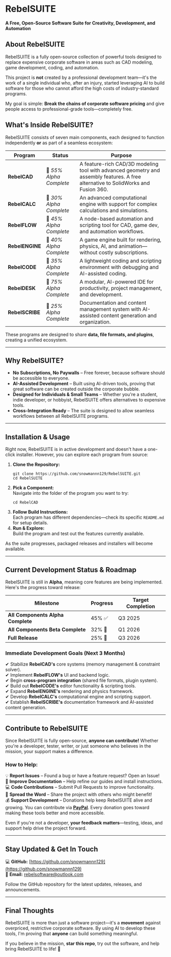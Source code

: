 # **RebelSUITE**  
**A Free, Open-Source Software Suite for Creativity, Development, and Automation**  

## **About RebelSUITE**  

RebelSUITE is a fully open-source collection of powerful tools designed to replace expensive corporate software in areas such as CAD modeling, game development, coding, and automation.  

This project is **not** created by a professional development team—it's the work of a single individual who, after an injury, started leveraging AI to build software for those who cannot afford the high costs of industry-standard programs.  

My goal is simple: **Break the chains of corporate software pricing** and give people access to professional-grade tools—completely free.  

## **What's Inside RebelSUITE?**  

RebelSUITE consists of seven main components, each designed to function independently **or** as part of a seamless ecosystem:  

| Program      | Status  | Purpose  |
|-------------|---------|----------|
| **RebelCAD** | 🔄 *55% Alpha Complete* | A feature-rich CAD/3D modeling tool with advanced geometry and assembly features. A free alternative to SolidWorks and Fusion 360. |
| **RebelCALC** | 🔄 *30% Alpha Complete* | An advanced computational engine with support for complex calculations and simulations. |
| **RebelFLOW** | 🔄 *45% Alpha Complete* | A node-based automation and scripting tool for CAD, game dev, and automation workflows. |
| **RebelENGINE** | 🔄 *40% Alpha Complete* | A game engine built for rendering, physics, AI, and animation—without costly subscriptions. |
| **RebelCODE** | 🔄 *35% Alpha Complete* | A lightweight coding and scripting environment with debugging and AI-assisted coding. |
| **RebelDESK** | 🔄 *75% Alpha Complete* | A modular, AI-powered IDE for productivity, project management, and development. |
| **RebelSCRIBE** | 🔄 *25% Alpha Complete* | Documentation and content management system with AI-assisted content generation and organization. |

These programs are designed to share **data, file formats, and plugins**, creating a unified ecosystem.  

---

## **Why RebelSUITE?**  

- **No Subscriptions, No Paywalls** – Free forever, because software should be accessible to everyone.  
- **AI-Assisted Development** – Built using AI-driven tools, proving that great software can be created outside the corporate bubble.  
- **Designed for Individuals & Small Teams** – Whether you're a student, indie developer, or hobbyist, RebelSUITE offers alternatives to expensive tools.  
- **Cross-Integration Ready** – The suite is designed to allow seamless workflows between all RebelSUITE programs.  

---

## **Installation & Usage**  

Right now, RebelSUITE is in active development and doesn't have a one-click installer. However, you can explore each program from source:  

1. **Clone the Repository:**  
   ```
   git clone https://github.com/snowmannn129/RebelSUITE.git
   cd RebelSUITE
   ```
2. **Pick a Component:**  
   Navigate into the folder of the program you want to try:  
   ```
   cd RebelCAD
   ```
3. **Follow Build Instructions:**  
   Each program has different dependencies—check its specific `README.md` for setup details.  
4. **Run & Explore:**  
   Build the program and test out the features currently available.  

As the suite progresses, packaged releases and installers will become available.  

---

## **Current Development Status & Roadmap**  

RebelSUITE is still in **Alpha**, meaning core features are being implemented. Here's the progress toward release:  

| **Milestone**      | **Progress** | **Target Completion** |
|--------------------|-------------|----------------------|
| **All Components Alpha Complete** | 45% ✅ | Q3 2025 |
| **All Components Beta Complete** | 32% 🔄 | Q1 2026 |
| **Full Release** | 25% 🔄 | Q3 2026 |

### **Immediate Development Goals (Next 3 Months)**  

✔ Stabilize **RebelCAD's** core systems (memory management & constraint solver).  
✔ Implement **RebelFLOW's** UI and backend logic.  
✔ Begin **cross-program integration** (shared file formats, plugin system).  
✔ Build out **RebelCODE's** editor functionality & scripting tools.  
✔ Expand **RebelENGINE's** rendering and physics framework.  
✔ Develop **RebelCALC's** computational engine and scripting support.  
✔ Establish **RebelSCRIBE's** documentation framework and AI-assisted content generation.  

---

## **Contribute to RebelSUITE**  

Since RebelSUITE is fully open-source, **anyone can contribute!** Whether you're a developer, tester, writer, or just someone who believes in the mission, your support makes a difference.  

### **How to Help:**  
💡 **Report Issues** – Found a bug or have a feature request? Open an Issue!  
📜 **Improve Documentation** – Help refine our guides and install instructions.  
💻 **Code Contributions** – Submit Pull Requests to improve functionality.  
📢 **Spread the Word** – Share the project with others who might benefit!  
💰 **Support Development** – Donations help keep RebelSUITE alive and growing. You can contribute via **[PayPal](https://www.paypal.com/donate/?hosted_button_id=5CVDF9XX5858U)**. Every donation goes toward making these tools better and more accessible.  

Even if you're not a developer, **your feedback matters**—testing, ideas, and support help drive the project forward.  

---

## **Stay Updated & Get In Touch**  

💻 **GitHub:** [https://github.com/snowmannn129](https://github.com/snowmannn129)  
📧 **Email:** [rebelsoftware@outlook.com](mailto:rebelsoftware@outlook.com)  

Follow the GitHub repository for the latest updates, releases, and announcements.  

---

## **Final Thoughts**  

RebelSUITE is more than just a software project—it's a **movement** against overpriced, restrictive corporate software. By using AI to develop these tools, I'm proving that **anyone** can build something meaningful.  

If you believe in the mission, **star this repo**, try out the software, and help bring RebelSUITE to life! 🚀

